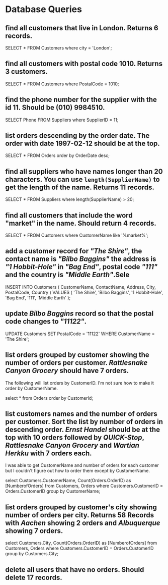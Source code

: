 # Database Queries

## find all customers that live in London. Returns 6 records.
SELECT * FROM Customers where city = 'London';

## find all customers with postal code 1010. Returns 3 customers.
SELECT * FROM Customers where PostalCode = 1010;

## find the phone number for the supplier with the id 11. Should be (010) 9984510.
SELECT Phone FROM Suppliers where SupplierID = 11;

## list orders descending by the order date. The order with date 1997-02-12 should be at the top.
SELECT * FROM Orders order by OrderDate desc;

## find all suppliers who have names longer than 20 characters. You can use `length(SupplierName)` to get the length of the name. Returns 11 records.
SELECT * FROM Suppliers where length(SupplierName) > 20;

## find all customers that include the word "market" in the name. Should return 4 records.
SELECT * FROM Customers where CustomerName like '%market%';

## add a customer record for _"The Shire"_, the contact name is _"Bilbo Baggins"_ the address is _"1 Hobbit-Hole"_ in _"Bag End"_, postal code _"111"_ and the country is _"Middle Earth"_.Sele
INSERT INTO Customers (
CustomerName,
ContactName,
Address,
City,
PostalCode,
Country
)
VALUES (
'The Shire',
'Bilbo Baggins',
'1 Hobbit-Hole',
'Bag End',
'111',
'Middle Earth'
);

## update _Bilbo Baggins_ record so that the postal code changes to _"11122"_.
UPDATE Customers
SET PostalCode = '11122'
WHERE CustomerName = 'The Shire';

## list orders grouped by customer showing the number of orders per customer. _Rattlesnake Canyon Grocery_ should have 7 orders.
The following will list orders by CustomerID. I'm not sure how to make it order by CustomerName.

select * from Orders order by CustomerId;

## list customers names and the number of orders per customer. Sort the list by number of orders in descending order. _Ernst Handel_ should be at the top with 10 orders followed by _QUICK-Stop_, _Rattlesnake Canyon Grocery_ and _Wartian Herkku_ with 7 orders each.
I was able to get CustomerName and number of orders for each customer but I couldn't figure out how to order them except by CustomerName.

select Customers.CustomerName, Count(Orders.OrderID) as [NumberofOrders]
	from Customers, Orders
    	where Customers.CustomerID = Orders.CustomerID
        	group by CustomerName;

## list orders grouped by customer's city showing number of orders per city. Returns 58 Records with _Aachen_ showing 2 orders and _Albuquerque_ showing 7 orders.
select Customers.City, Count(Orders.OrderID) as [NumberofOrders]
	from Customers, Orders
    	where Customers.CustomerID = Orders.CustomerID
        	group by Customers.City;

## delete all users that have no orders. Should delete 17 records.


